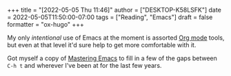 +++
title = "[2022-05-05 Thu 11:46]"
author = ["DESKTOP-K58LSFK"]
date = 2022-05-05T11:50:00-07:00
tags = ["Reading", "Emacs"]
draft = false
formatter = "ox-hugo"
+++

My only _intentional_ use of Emacs at the moment is assorted [Org mode](https://orgmode.org) tools, but even at that level it'd sure help to get more comfortable with it.

Got myself a copy of [Mastering Emacs](https://masteringemacs.org) to fill in a few of the gaps between `C-h t` and wherever I've been at for the last few years.